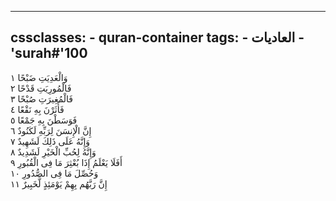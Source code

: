 
---
cssclasses:
    - quran-container
tags:
    - العاديات
    - 'surah#'100
---

وَالْعَدِيَتِ ضَبْحًا  ١<br>
فَالْمُورِيَتِ قَدْحًا  ٢<br>
فَالْمُغِيرَتِ صُبْحًا  ٣<br>
فَأَثَرْنَ بِهِ نَقْعًا  ٤<br>
فَوَسَطْنَ بِهِ جَمْعًا  ٥<br>
إِنَّ الْإِنسَنَ لِرَبِّهِ لَكَنُودٌ  ٦<br>
وَإِنَّهُ عَلَى ذَلِكَ لَشَهِيدٌ  ٧<br>
وَإِنَّهُ لِحُبِّ الْخَيْرِ لَشَدِيدٌ  ٨<br>
أَفَلَا يَعْلَمُ إِذَا بُعْثِرَ مَا فِى الْقُبُورِ  ٩<br>
وَحُصِّلَ مَا فِى الصُّدُورِ  ١۰<br>
إِنَّ رَبَّهُم بِهِمْ يَوْمَئِذٍ لَّخَبِيرٌ  ١١<br>
